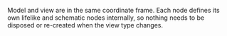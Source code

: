 Model and view are in the same coordinate frame.
Each node defines its own lifelike and schematic nodes internally, so nothing needs to be disposed or re-created when
the view type changes.